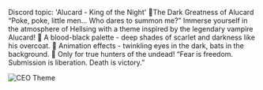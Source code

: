 Discord topic: 'Alucard - King of the Night'
🎩The Dark Greatness of Alucard
“Poke, poke, little men... Who dares to summon me?”
Immerse yourself in the atmosphere of Hellsing with a theme inspired by the legendary vampire Alucard!
🔴 A blood-black palette - deep shades of scarlet and darkness like his overcoat.
🦇 Animation effects - twinkling eyes in the dark, bats in the background.
🔞 Only for true hunters of the undead!
“Fear is freedom. Submission is liberation. Death is victory.”

![CEO Theme](https://github.com/user-attachments/assets/aea370fc-8b06-4895-9e4f-55d11cc5f47d)

